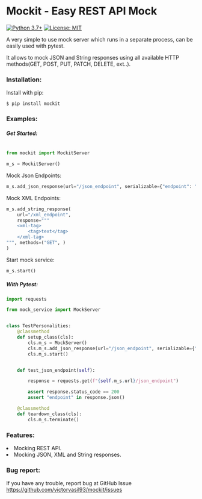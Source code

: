 <h1>Mockit - Easy REST API Mock</h1>

[![Python 3.7+](https://img.shields.io/badge/python-3.7+-blue.svg)](https://www.python.org/downloads/)
[![License: MIT](https://img.shields.io/badge/License-MIT-yellow.svg)](https://opensource.org/licenses/MIT)

A very simple to use mock server which runs in a separate process,
 can be easily used with pytest.

It allows to mock JSON and String responses using all available HTTP methods(GET, POST, PUT, PATCH, DELETE, ext..).



<h3>Installation:</h3>

Install with pip:
```buildoutcfg
$ pip install mockit
```


<h3>Examples:</h3>
<h5> Get Started: </h5>

```python

from mockit import MockitServer

m_s = MockitServer()
```

Mock Json Endpoints:

```python
m_s.add_json_response(url="/json_endpoint", serializable={"endpoint": "json"}, methods=("GET", ))
```

Mock XML Endpoints:
```python
m_s.add_string_response(
    url="/xml_endpoint",
    response="""
    <xml-tag>
        <tag>text</tag>
    </xml-tag>
""", methods=("GET", )
)
```
Start mock service:
```python
m_s.start()
```


<h5> With Pytest: </h5> 

```python
import requests

from mock_service import MockServer


class TestPersonalities:
    @classmethod
    def setup_class(cls):
        cls.m_s = MockServer()
        cls.m_s.add_json_response(url="/json_endpoint", serializable={"endpoint": "json"}, methods=("GET", ))
        cls.m_s.start()


    def test_json_endpoint(self):

        response = requests.get(f"{self.m_s.url}/json_endpoint")

        assert response.status_code == 200
        assert "endpoint" in response.json()

    @classmethod
    def teardown_class(cls):
        cls.m_s.terminate()
```

<h3>Features:</h3>
<li>Mocking REST API.</li>
<li>Mocking JSON, XML and String responses.</li>


<h3>Bug report:</h3>

If you have any trouble, report bug at GitHub Issue https://github.com/victorvasil93/mockit/issues
